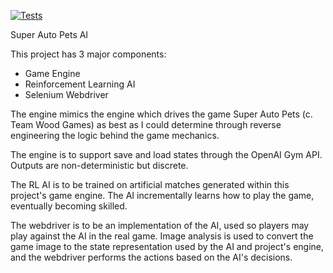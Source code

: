 [![Tests](https://github.com/CallThemHunter/SuperAutoPetsAI/actions/workflows/test-SAP-app.yml/badge.svg?event=push)](https://github.com/CallThemHunter/SuperAutoPetsAI/actions/workflows/test-SAP-app.yml)

Super Auto Pets AI

This project has 3 major components:

- Game Engine
- Reinforcement Learning AI
- Selenium Webdriver

The engine mimics the engine which
drives the game Super Auto Pets (c. Team
Wood Games) as best as I could determine
through reverse engineering the logic
behind the game mechanics.

The engine is to support save and load states
through the OpenAI Gym API. Outputs are
non-deterministic but discrete.

The RL AI is to be trained on artificial
matches generated within this project's
game engine. The AI incrementally learns
how to play the game, eventually becoming
skilled.

The webdriver is to be an implementation of the
AI, used so players may play against the
AI in the real game. Image analysis is
used to convert the game image to the
state representation used by the AI and
project's engine, and the webdriver performs
the actions based on the AI's decisions.